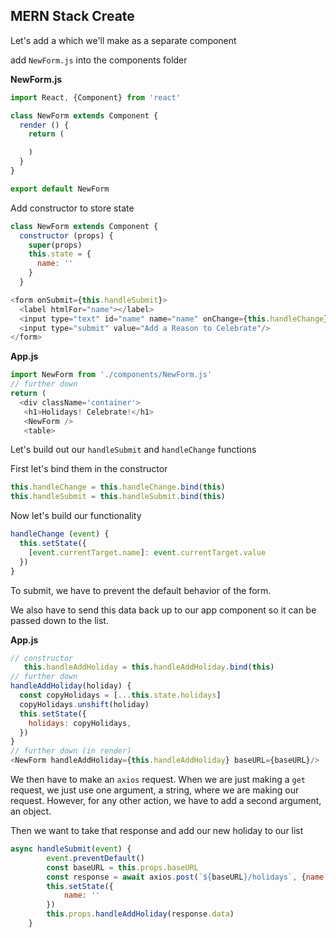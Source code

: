 ## MERN Stack Create



Let's add a which we'll make as a separate component

add `NewForm.js` into the components folder

**NewForm.js**
```js
import React, {Component} from 'react'

class NewForm extends Component {
  render () {
    return (

    )
  }
}

export default NewForm
```

Add constructor to store state

```js
class NewForm extends Component {
  constructor (props) {
    super(props)
    this.state = {
      name: ''
    }
  }
```

```js
<form onSubmit={this.handleSubmit}>
  <label htmlFor="name"></label>
  <input type="text" id="name" name="name" onChange={this.handleChange} value={this.state.name} placeholder="add a holiday"/>
  <input type="submit" value="Add a Reason to Celebrate"/>
</form>
```

**App.js**
```js
import NewForm from './components/NewForm.js'
// further down
return (
  <div className='container'>
   <h1>Holidays! Celebrate!</h1>
   <NewForm />
   <table>
```

Let's build out our `handleSubmit` and `handleChange` functions

First let's bind them in the constructor

```js
this.handleChange = this.handleChange.bind(this)
this.handleSubmit = this.handleSubmit.bind(this)
```

Now let's build our functionality

```js
handleChange (event) {
  this.setState({ 
    [event.currentTarget.name]: event.currentTarget.value
  })
}
```

To submit, we have to prevent the default behavior of the form.

We also have to send this data back up to our app component so it can be passed down to the list.

**App.js**
```js
// constructor
   this.handleAddHoliday = this.handleAddHoliday.bind(this)
// further down
handleAddHoliday(holiday) {
  const copyHolidays = [...this.state.holidays]
  copyHolidays.unshift(holiday)
  this.setState({
    holidays: copyHolidays,
  })
}
// further down (in render)
<NewForm handleAddHoliday={this.handleAddHoliday} baseURL={baseURL}/>

```

We then have to make an `axios` request. When we are just making a `get` request, we just use one argument, a string, where we are making our request. However, for any other action, we have to add a second argument, an object.

Then we want to take that response and add our new holiday to our list


```js
async handleSubmit(event) {
        event.preventDefault()
        const baseURL = this.props.baseURL
        const response = await axios.post(`${baseURL}/holidays`, {name: this.state.name})
        this.setState({
            name: ''
        })
        this.props.handleAddHoliday(response.data)
    }
```
